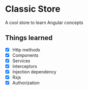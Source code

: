 # Classic Store

A cool store to learn Angular concepts

## Things learned

- [x] Http methods
- [x] Components
- [x] Services
- [x] Interceptors
- [x] Injection dependency
- [x] Rxjs
- [x] Authorization
